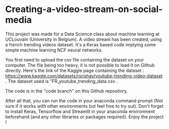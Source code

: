 # Creating-a-video-stream-on-social-media
This project was made for a Data Science class about machine learning at UCLouvain (University in Belgium). A video stream has been created, using a french trending videos dataset. It's a Keras based code implying some simple machine learning NCF neural networks. 

You first need to upload the csv file containing the dataset on your computer. The file being too heavy, it is not possible to load it on Github directly. Here's the link of the Kaggle page containing the dataset : https://www.kaggle.com/datasets/rsrishav/youtube-trending-video-dataset . The dataset used is "FR_youtube_trending_data.csv . 

The code is in the "code branch" on this Github repository. 

After all that, you can run the code in your anaconda command prompt (Not sure if it works with other environments but feel free to try out). Don't forget to install Keras, Tensorflow and Streamlit in your anaconda environment beforehand (and any other libraries or packages required). Enjoy the project !
